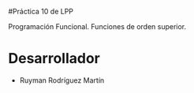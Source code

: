 #Práctica 10 de LPP

Programación Funcional. Funciones de orden superior.

# Desarrollador

* Ruyman Rodríguez Martín
